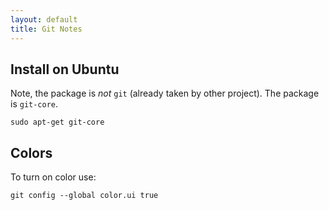```yaml
---
layout: default
title: Git Notes
---
```



## Install on Ubuntu

Note, the package is *not* `git` (already taken by other project). The package is `git-core`.

    sudo apt-get git-core


## Colors

To turn on color use:

    git config --global color.ui true


